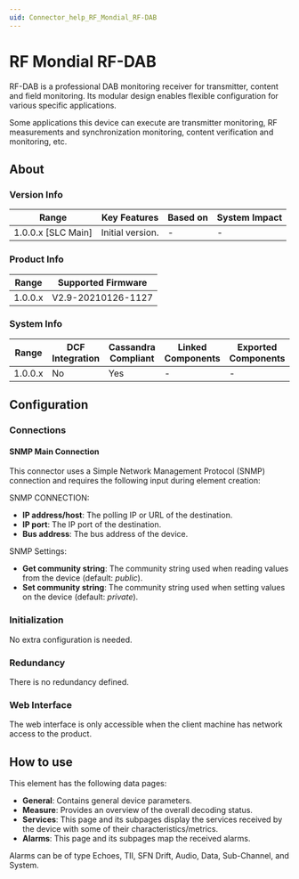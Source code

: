 ```yaml
---
uid: Connector_help_RF_Mondial_RF-DAB
---
```


# RF Mondial RF-DAB

RF-DAB is a professional DAB monitoring receiver for transmitter, content and field monitoring. Its modular design enables flexible configuration for various specific applications.

Some applications this device can execute are transmitter monitoring, RF measurements and synchronization monitoring, content verification and monitoring, etc.

## About

### Version Info

| Range                | Key Features     | Based on     | System Impact     |
|----------------------|------------------|--------------|-------------------|
| 1.0.0.x \[SLC Main\] | Initial version. | \-           | \-                |

### Product Info

| Range     | Supported Firmware     |
|-----------|------------------------|
| 1.0.0.x   | V2.9-20210126-1127     |

### System Info

| Range     | DCF Integration     | Cassandra Compliant     | Linked Components     | Exported Components     |
|-----------|---------------------|-------------------------|-----------------------|-------------------------|
| 1.0.0.x   | No                  | Yes                     | \-                    | \-                      |

## Configuration

### Connections

#### SNMP Main Connection

This connector uses a Simple Network Management Protocol (SNMP) connection and requires the following input during element creation:

SNMP CONNECTION:

- **IP address/host**: The polling IP or URL of the destination.
- **IP port**: The IP port of the destination.
- **Bus address**: The bus address of the device.

SNMP Settings:

- **Get community string**: The community string used when reading values from the device (default: *public*).
- **Set community string**: The community string used when setting values on the device (default: *private*).

### Initialization

No extra configuration is needed.

### Redundancy

There is no redundancy defined.

### Web Interface

The web interface is only accessible when the client machine has network access to the product.

## How to use

This element has the following data pages:

- **General**: Contains general device parameters.
- **Measure**: Provides an overview of the overall decoding status.
- **Services**: This page and its subpages display the services received by the device with some of their characteristics/metrics.
- **Alarms**: This page and its subpages map the received alarms.

Alarms can be of type Echoes, TII, SFN Drift, Audio, Data, Sub-Channel, and System.
